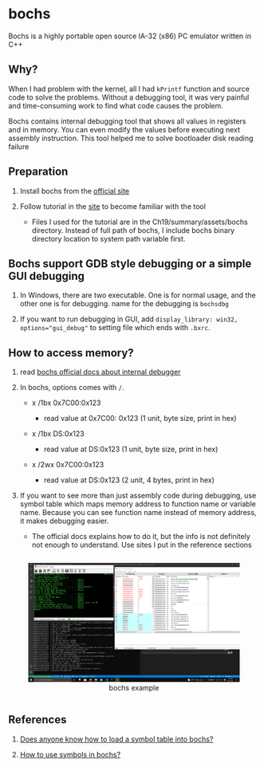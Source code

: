 # bochs

Bochs is a highly portable open source IA-32 (x86) PC emulator written in C++

## Why?

When I had problem with the kernel, all I had `kPrintf` function and source code
to solve the problems. Without a debugging tool, it was very painful and
time-consuming work to find what code causes the problem.

Bochs contains internal debugging tool that shows all values in registers and in
memory. You can even modify the values before executing next assembly
instruction. This tool helped me to solve bootloader disk reading failure


## Preparation

1. Install bochs from the [official site](https://bochs.sourceforge.io/)

2. Follow tutorial in the [site](
    https://thestarman.pcministry.com/asm/bochs/bochsdbg.html) to become
    familiar with the tool

    * Files I used for the tutorial are in the Ch19/summary/assets/bochs
    directory. Instead of full path of bochs, I include bochs binary directory
    location to system path variable first.


## Bochs support GDB style debugging or a simple GUI debugging

1. In Windows, there are two executable. One is for normal usage, and
the other one is for debugging. name for the debugging is `bochsdbg`

2. If you want to run debugging in GUI, add 
`display_library: win32, options="gui_debug"` to setting file which ends
with `.bxrc`. 


## How to access memory?

1. read [bochs official docs about internal debugger](
    https://bochs.sourceforge.io/doc/docbook/user/internal-debugger.html)

2. In bochs, options comes with `/`.

    * x /1bx 0x7C00:0x123
    
        * read value at 0x7C00: 0x123 (1 unit, byte size, print in hex)

    * x /1bx DS:0x123

        * read value at DS:0x123 (1 unit, byte size, print in hex)

    * x /2wx 0x7C00:0x123

        * read value at DS:0x123 (2 unit, 4 bytes, print in hex)

3. If you want to see more than just assembly code during debugging, use symbol
table which maps memory address to function name or variable name. Because you
can see function name instead of memory address, it makes debugging easier.

    * The official docs explains how to do it, but the info is not definitely
    not enough to understand. Use sites I put in the reference sections


<div>
    <figure style='display: inline-block;'>
        <img
            src='./assets/bochs-example.PNG'
            alt='bochs example' />
        <figcaption style='text-align: center;'>
            bochs example
        </figcaption>
    </figure>
</div>


## References


1. [Does anyone know how to load a symbol table into bochs?](
    https://forum.osdev.org/viewtopic.php?f=1&t=42104)

2. [How to use symbols in bochs?](
    https://forum.osdev.org/viewtopic.php?f=1&t=26371)